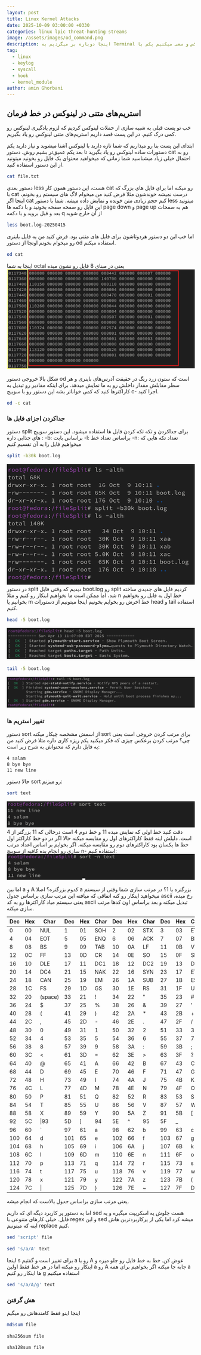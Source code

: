 ```yaml
---
layout: post
title: Linux Kernel Attacks
date: 2025-10-09 03:00:00 +0330
categories: linux lpic threat-hunting streams
image: /assets/images/od_command.png
description: اینجا دوباره بر میگردیم به Terminal لینوکس و سعی میکنیم یکم با streamهای متنی که توش هست بازی کنیم.
tag:
  - linux
  - keylog
  - syscall
  - hook
  - kernel_module
author: amin Ghorbani
---
```

## استریم‌های متنی در لینوکس در خط فرمان

خب تو پست قبلی یه شبیه سازی از حملات لینوکس کردیم که لزوم یادگیری لینوکس رو کمی درک کنیم.
در این پست قصد داریم استریم‌های متنی لینوکس رو یاد بگیریم.

ابتدای این پست بنا رو میذاریم که شما تازه دارید با لینوکس آشنا میشوید و نیاز دارید یکم دستورات ساده لینوکس رو یاد بگیرید تا بعد یکم عمیق‌تر بشیم روش.
دستور cat رو به احتمال خیلی زیاد میشناسید شما زمانی که میخواهید محتوای یک فایل رو بخونید میتونید از این دستور استفاده کنید.

```bash
cat file.txt
```

دستور بعدی less هست، این دستور همون کار cat رو میکنه اما برای فایل های بزرگ که با cat درست نمیشه خوندشون مثلا فرض کنید من میخوام لاگ های سیستم رو بخونم، اینجا اگر cat کنم حجم زیادی متن خونده و نمایش داده میشه. شما با دستور less میتونید این فایل رو صفحه صفحه بخونید و با دکمه ها page down و page up هم به صفحات بعد و قبل بروید و با دکمه q از آن خارج شوید

```bash
less boot.log-20250415
```

اما خب این دو دستور هردوتاشون برای فایل های متنی بود. فرض کنید من یه فایل باینری رو میخوام بخونم اونجا از دستور od استفاده میکنم.

```bash
od cat
```

اینجا به شما octal یعنی در مبنای 8 فایل رو نشون میده
![خروجی od](/assets/images/od_command.png)

شکل بالا خروجی دستور od است که ستون زرد رنگ در حقیقت آدرس‌های باینری و هر سطر مقابلش مقدار داخلش رو به ما نمایش میدهد. برای اینکه مقادیر رو تبدیل به کاراکترها کنید که کمی خواناتر بشه این دستور رو با سوییچ c- اجرا کنید.

```bash
od -c cat
```

### جداکردن اجزای فایل ها

دستور split برای جداکردن و تکه تکه کردن فایل ها استفاده میشود. این دستور سوییچ های جذابی داره :
-b: براساس بایت 
-l: براساس تعداد خط
-n: تعداد تکه هایی که میخواهیم فایل را به آن تقسیم کنیم

```bash
split -b30k boot.log
```

![خروجی split](/assets/images/split_command.png)
در دستور split دیدیم که وقتی فایل boot.log رو split کردیم فایل های جدیدی ساخته شد، اما ممکن است ما نخواهیم اینکار رو کنیم و مثلا n خط اول یه فایل رو بخواهیم بخوانیم یا m خط اخرش رو بخوایم بخونیم اینجا میتونیم از دستورات head و tail استفاده کنیم.

```bash
head -5 boot.log
```
![خروجی head](/assets/images/head_command.png)

```bash
tail -5 boot.log
```

![خروجی tail](/assets/images/tail_command.png) 

### تغییر استریم ها

دستور sort از اسمش مشخصه  چیکار میکنه sort برای مرتب کردن خروجی است یعنی چی؟ 
مرتب کردن برعکس چیزی که فکر میکنید یکم ریزه کاری داره مثلا فرض کنید من یه فایل دارم که محتواش به شرح زیر است:

```text
4 salam
8 bye bye
11 new line
```

حالا دستور sort رو میزنم:
```bash
sort text
```

![خروجی sort](/assets/images/sort_command.png)
دقت کنید خط اولی که نمایش میده 11 و خط دوم 4 است درحالی که 11 بزرگتر از 4 است. دلیلش اینه فقط کاراکترهای اول رو مقایسه میکنه حالا اگر در دو خط کاراکتر اول خط ها یکسان بود کاراکترهای دوم رو مقایسه میکنه. اگر بخوایم بر اساس اعداد مرتب سازی رو انجام بده کافیه از سوییچ n- استفاده کنیم:
![خروجی sort با n-](/assets/images/sort_by_num.png)

اما بین a و A کدوم بزرگتره؟ اصلا a بزرگتره یا 1؟ در مرتب سازی شما وقتی از سیستم میخواهید اینکار رو کنه اتفاقی که میافته این مرتب سازی براساس جدول ascii رخ میده، یعنی سیستم میاد کاراکترها رو به کد ascii تبدیل میکنه و بعد براساس اون کدها مرتب سازی میکنه.

|Dec|Hex|Char|Dec|Hex|Char|Dec|Hex|Char|Dec|Hex|Char|
|---|---|---|---|---|---|---|---|---|---|---|---|
|0|00|NUL|1|01|SOH|2|02|STX|3|03|ETX|
|4|04|EOT|5|05|ENQ|6|06|ACK|7|07|BEL|
|8|08|BS|9|09|TAB|10|0A|LF|11|0B|VT|
|12|0C|FF|13|0D|CR|14|0E|SO|15|0F|SI|
|16|10|DLE|17|11|DC1|18|12|DC2|19|13|DC3|
|20|14|DC4|21|15|NAK|22|16|SYN|23|17|ETB|
|24|18|CAN|25|19|EM|26|1A|SUB|27|1B|ESC|
|28|1C|FS|29|1D|GS|30|1E|RS|31|1F|US|
|32|20|(space)|33|21|!|34|22|"|35|23|#|
|36|24|$|37|25|%|38|26|&|39|27|'|
|40|28|(|41|29|)|42|2A|*|43|2B|+|
|44|2C|,|45|2D|-|46|2E|.|47|2F|/|
|48|30|0|49|31|1|50|32|2|51|33|3|
|52|34|4|53|35|5|54|36|6|55|37|7|
|56|38|8|57|39|9|58|3A|:|59|3B|;|
|60|3C|<|61|3D|=|62|3E|>|63|3F|?|
|64|40|@|65|41|A|66|42|B|67|43|C|
|68|44|D|69|45|E|70|46|F|71|47|G|
|72|48|H|73|49|I|74|4A|J|75|4B|K|
|76|4C|L|77|4D|M|78|4E|N|79|4F|O|
|80|50|P|81|51|Q|82|52|R|83|53|S|
|84|54|T|85|55|U|86|56|V|87|57|W|
|88|58|X|89|59|Y|90|5A|Z|91|5B|[|
|92|5C|\|93|5D|]|94|5E|^|95|5F|_|
|96|60|`|97|61|a|98|62|b|99|63|c|
|100|64|d|101|65|e|102|66|f|103|67|g|
|104|68|h|105|69|i|106|6A|j|107|6B|k|
|108|6C|l|109|6D|m|110|6E|n|111|6F|o|
|112|70|p|113|71|q|114|72|r|115|73|s|
|116|74|t|117|75|u|118|76|v|119|77|w|
|120|78|x|121|79|y|122|7A|z|123|7B|{|
|124|7C|\||125|7D|}|126|7E|~|127|7F|DEL|
یعنی مرتب سازی براساس جدول بالاست که انجام میشه.

اما یه دستور پر کاربرد دیگه ای که داریم sed هست جلوش یه اسکریپت میگیره و یه فایل. خیلی کارهای متنوعی با regex و این sed میشه کرد اما یکی از پرکاربردترین هاش اینه که میتونیم replace کنیم.

```bash
sed 'script' file
```

```bash
sed 's/a/A' text
```

اینجا s برای تغییر است و گفتیم a رو با A عوض کن. خط به خط فایل رو جلو میره و اینکار رو میکنه اما در هر خط فقط اولین a رو A جابه جا میکنه اگر بخواهیم برای همه a ها اینکار رو کنیم g استفاده میکنیم

```bash
sed 's/a/A/g' text
```

### هش گرفتن 

اینجا اینو فقط کامندهاش رو میگیم

```bash
md5sum file
```

```
sha256sum file
```

```
sha128sum file
```